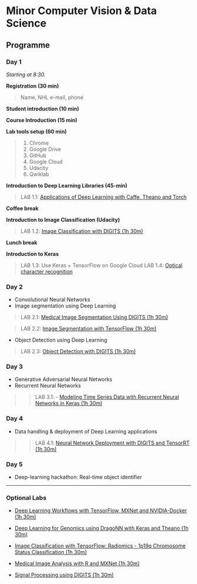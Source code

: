 # Minor Computer Vision & Data Science
## Programme
### Day 1
*Starting at 8:30.*

**Registration (30 min)**
> Name, NHL e-mail, phone

**Student introduction (10 min)**

**Course Introduction (15 min)**

**Lab tools setup (60 min)**

>  1. Chrome
>  2. Google Drive
>  3. GitHub
>  4. Google Cloud
>  5. Udacity
>  6. Qwiklab

**Introduction to Deep Learning Libraries (45-min)**
> LAB 1.1: [Applications of Deep Learning with Caffe, Theano and Torch](https://spl-nvlabs.qwiklab.com/focuses/223)

**Coffee break**

**Introduction to Image Classification (Udacity)** 
> LAB 1.2: [Image Classification with DIGITS (1h 30m)](https://spl-nvlabs.qwiklab.com/focuses/1579)

**Lunch break**

**Introduction to Keras**
> LAB 1.3: Use Keras + TensorFlow on Google Cloud
> LAB 1.4: [Optical character recognition](https://github.com/wxs/keras-mnist-tutorial/blob/master/MNIST%20in%20Keras.ipynb)

### Day 2
* Convolutional Neural Networks
* Image segmentation using Deep Learning

> LAB 2.1: [Medical Image Segmentation Using DIGITS (1h 30m)](https://spl-nvlabs.qwiklab.com/focuses/2794)

> LAB 2.2: [Image Segmentation with TensorFlow (1h 30m)](https://spl-nvlabs.qwiklab.com/focuses/2193)

* Object Detection using Deep Learning

> LAB 2.3: [Object Detection with DIGITS (1h 30m)](https://spl-nvlabs.qwiklab.com/focuses/1204)


### Day 3
* Generative Adversarial Neural Networks
* Recurrent Neural Networks
>> LAB 3.1: - [Modeling Time Series Data with Recurrent Neural Networks in Keras (1h 30m)](https://spl-nvlabs.qwiklab.com/focuses/3043)

### Day 4
* Data handling & deployment of Deep Learning applications 

>> LAB 4.1: [Neural Network Deployment with DIGITS and TensorRT (1h 30m)](https://spl-nvlabs.qwiklab.com/focuses/1207)

### Day 5
* Deep-learning hackathon: Real-time object identifier

___

### Optional Labs
- [Deep Learning Workflows with TensorFlow, MXNet and NVIDIA-Docker (1h 30m)](https://spl-nvlabs.qwiklab.com/focuses/219)

- [Deep Learning for Genomics using DragoNN with Keras and Theano (1h 30m)](https://spl-nvlabs.qwiklab.com/focuses/3046)

- [Image Classification with TensorFlow: Radiomics - 1p19q Chromosome Status Classification (1h 30m)](https://spl-nvlabs.qwiklab.com/focuses/3044)

- [Medical Image Analysis with R and MXNet (1h 30m)](https://spl-nvlabs.qwiklab.com/focuses/2793)

- [Signal Processing using DIGITS (1h 30m)](https://spl-nvlabs.qwiklab.com/focuses/1578)














